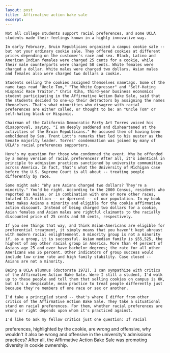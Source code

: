 ```yaml
---
layout: post
title:  Affirmative action bake sale
excerpt:
---
```




            

    

            

	Not all college students support racial preferences, and some UCLA students made their feelings known in a highly innovative way. 

	In early February, Bruin Republicans organized a campus cookie sale -- but not your ordinary cookie sale. They offered cookies at different prices depending on the customer's race and sex. Black, Latino and American Indian females were charged 25 cents for a cookie, while their male counterparts were charged 50 cents. White females were charged a dollar. White males were charged two dollars. Asian males and females also were charged two dollars a cookie. 

	Students selling the cookies assigned themselves nametags. Some of the name tags read "Uncle Tom," "The White Oppressor" and "Self-Hating Hispanic Race Traitor." Chris Riha, third-year business economics student participating in the Affirmative Action Bake Sale, said that the students decided to one-up their detractors by assigning the names themselves. That's what minorities who disagree with racial preferences are either called, or thought to be: an "Uncle Tom" or self-hating black or Hispanic. 

	Chairman of the California Democratic Party Art Torres voiced his disapproval, saying, "I am deeply saddened and disheartened at the activities of the Bruin Republicans." He accused them of having been emboldened by Sen. Trent Lott's remarks that led to his ouster as the Senate majority leader. Torres' condemnation was joined by many of UCLA's racial preferences supporters. 

	Here's my question for those who condemned the event. Why be offended by a money version of racial preferences? After all, it's identical in principle to admission practices sanctioned by university communities across America. In fact, that's what the University of Michigan case before the U.S. Supreme Court is all about -- treating people differently by race. 

	Some might ask: "Why are Asians charged two dollars? They're a minority." You'd be right. According to the 2000 Census, residents who reported as Asian, or in combination with one or more other races, totaled 11.9 million -- or 4percent -- of our population. In my book that makes Asians a minority and eligible for the cookie affirmative action discount. Instead of being charged two dollars for a cookie, Asian females and Asian males are rightful claimants to the racially discounted price of 25 cents and 50 cents, respectively. 

	If you see things that way, and think Asian-Americans are eligible for preferential treatment, it simply means that you haven't kept abreast with modern racial enlightenment. A minority group is not a minority if, as a group, it is successful. Asian median family is $55,525, the highest of any other racial group in America. More than 44 percent of Asians age 25 and over have bachelor degrees; the rate for all other Americans was 26 percent. Other indicators of group success would include low crime rate and high family stability. Case closed -- Asians are not a minority. 

	Being a UCLA alumnus (doctorate 1972), I can sympathize with critics of the Affirmative Action Bake Sale. Were I still a student, I'd walk up to these people and tell them that selling cookies on campus is OK, but it's a despicable, mean practice to treat people differently just because they're members of one race or sex or another. 

	I'd take a principled stand -- that's where I differ from other critics of the Affirmative Action Bake Sale. They take a situational stand on racial preferences. For them, whether racial preferences are wrong or right depends upon whom it's practiced against. 

	I'd like to ask my fellow critics just one question: If racial 
preferences, highlighted by the cookie, are wrong and offensive, why wouldn't it also be wrong and offensive in the university's admissions practices? After all, the Affirmative Action Bake Sale was promoting diversity in cookie ownership. 

        
